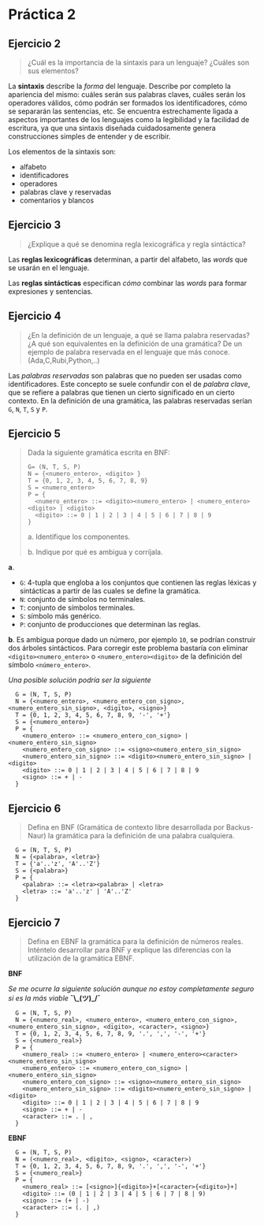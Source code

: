 # Práctica 2

## Ejercicio 2

> ¿Cuál es la importancia de la sintaxis para un lenguaje? ¿Cuáles son sus elementos?

La **sintaxis** describe la *forma* del lenguaje. Describe por completo la apariencia del mismo: cuáles serán sus palabras claves, cuáles serán los operadores válidos, cómo podrán ser formados los identificadores, cómo se separarán las sentencias, etc. Se encuentra estrechamente ligada a aspectos importantes de los lenguajes como la legibilidad y la facilidad de escritura, ya que una sintaxis diseñada cuidadosamente genera construcciones simples de entender y de escribir.

Los elementos de la sintaxis son:

* alfabeto
* identificadores
* operadores
* palabras clave y reservadas
* comentarios y blancos

## Ejercicio 3

> ¿Explique a qué se denomina regla lexicográfica y regla sintáctica?

Las **reglas lexicográficas** determinan, a partir del alfabeto, las *words* que se usarán en el lenguaje.

Las **reglas sintácticas** especifican *cómo* combinar las *words* para formar expresiones y sentencias.

## Ejercicio 4

> ¿En la definición de un lenguaje, a qué se llama palabra reservadas? ¿A qué son equivalentes en la definición de una gramática? De un ejemplo de palabra reservada en el lenguaje que más conoce. (Ada,C,Rubi,Python,..)

Las *palabras reservadas* son palabras que no pueden ser usadas como identificadores. Este concepto se suele confundir con el de *palabra clave*, que se refiere a palabras que tienen un cierto significado en un cierto contexto. En la definición de una gramática, las palabras reservadas serían `G`, `N`, `T`, `S` y `P`.

## Ejercicio 5

> Dada la siguiente gramática escrita en BNF:
> 
> ```
> G= (N, T, S, P)
> N = {<numero_entero>, <digito> }
> T = {0, 1, 2, 3, 4, 5, 6, 7, 8, 9}
> S = <numero_entero>
> P = {
>   <numero_entero> ::= <digito><numero_entero> | <numero_entero><digito> | <digito>
>   <digito> ::= 0 | 1 | 2 | 3 | 4 | 5 | 6 | 7 | 8 | 9
> }
> ```
> 
> a. Identifique los componentes.
> 
> b. Indique por qué es ambigua y corríjala.

**a**.

* `G`: 4-tupla que engloba a los conjuntos que contienen las reglas léxicas y sintácticas a partir de las cuales se define la gramática.
* `N`: conjunto de símbolos no terminales.
* `T`: conjunto de símbolos terminales.
* `S`: símbolo más genérico.
* `P`: conjunto de producciones que determinan las reglas.

**b**. Es ambigua porque dado un número, por ejemplo `10`, se podrían construir dos árboles sintácticos. Para corregir este problema bastaría con eliminar `<digito><numero_entero>` o `<numero_entero><digito>` de la definición del símbolo `<número_entero>`.

*Una posible solución podría ser la siguiente*
```
  G = (N, T, S, P)
  N = {<numero_entero>, <numero_entero_con_signo>, <numero_entero_sin_signo>, <digito>, <signo>}
  T = {0, 1, 2, 3, 4, 5, 6, 7, 8, 9, '-', '+'}
  S = {<numero_entero>}
  P = {
    <numero_entero> ::= <numero_entero_con_signo> | <numero_entero_sin_signo>
    <numero_entero_con_signo> ::= <signo><numero_entero_sin_signo>
    <numero_entero_sin_signo> ::= <digito><numero_entero_sin_signo> | <digito>
    <digito> ::= 0 | 1 | 2 | 3 | 4 | 5 | 6 | 7 | 8 | 9
    <signo> ::= + | -
  }
```

## Ejercicio 6

> Defina en BNF (Gramática de contexto libre desarrollada por Backus- Naur) la gramática para la definición de una palabra cualquiera.

```
  G = (N, T, S, P)
  N = {<palabra>, <letra>}
  T = {'a'..'z', 'A'..'Z'}
  S = {<palabra>}
  P = {
    <palabra> ::= <letra><palabra> | <letra>
    <letra> ::= 'a'..'z' | 'A'..'Z'
  }
```

## Ejercicio 7 

> Defina en EBNF la gramática para la definición de números reales. Inténtelo desarrollar para BNF y explique las diferencias con la utilización de la gramática EBNF.

**BNF**

*Se me ocurre la siguiente solución aunque no estoy completamente seguro si es la más viable* **¯\\\_(ツ)_/¯**
```
  G = (N, T, S, P)
  N = {<numero_real>, <numero_entero>, <numero_entero_con_signo>, <numero_entero_sin_signo>, <digito>, <caracter>, <signo>}
  T = {0, 1, 2, 3, 4, 5, 6, 7, 8, 9, '.', ',', '-', '+'}
  S = {<numero_real>}
  P = {
    <numero_real> ::= <numero_entero> | <numero_entero><caracter><numero_entero_sin_signo>
    <numero_entero> ::= <numero_entero_con_signo> | <numero_entero_sin_signo>
    <numero_entero_con_signo> ::= <signo><numero_entero_sin_signo>
    <numero_entero_sin_signo> ::= <digito><numero_entero_sin_signo> | <digito>
    <digito> ::= 0 | 1 | 2 | 3 | 4 | 5 | 6 | 7 | 8 | 9
    <signo> ::= + | -
    <caracter> ::= . | ,
  }
```

**EBNF**

```
  G = (N, T, S, P)
  N = (<numero_real>, <digito>, <signo>, <caracter>)
  T = {0, 1, 2, 3, 4, 5, 6, 7, 8, 9, '.', ',', '-', '+'}
  S = {<numero_real>}
  P = {
    <numero_real> ::= [<signo>]{<digito>}+[<caracter>{<digito>}+]
    <digito> ::= (0 | 1 | 2 | 3 | 4 | 5 | 6 | 7 | 8 | 9)
    <signo> ::= (+ | -)
    <caracter> ::= (. | ,)
  }
```

